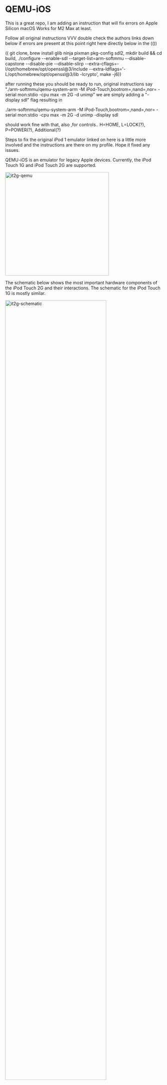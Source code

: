 # QEMU-iOS

This is a great repo, I am adding an instruction that will fix errors on Apple Silicon macOS
Works for M2 Max at least. 


Follow all original instructions VVV double check the authors links down below if errors are present at this point right here directly below in the (())

(( git clone, brew install  glib ninja pixman pkg-config sdl2, mkdir build && cd build, 
 ./configure --enable-sdl --target-list=arm-softmmu --disable-capstone --disable-pie --disable-slirp --extra-cflags=-I/opt/homebrew/opt/openssl@3/include --extra-ldflags='-L/opt/homebrew/opt/openssl@3/lib -lcrypto',  make -j6))

after running these you should be ready to run, 
original instructions say 
"./arm-softmmu/qemu-system-arm -M iPod-Touch,bootrom=<path to bootrom>,nand=<path to NAND directory>,nor=<path to NOR directory> -serial mon:stdio -cpu max -m 2G -d unimp"
we are simply adding a "-display sdl" flag resulting in

./arm-softmmu/qemu-system-arm -M iPod-Touch,bootrom=<path to bootrom>,nand=<path to NAND directory>,nor=<path to NOR directory> -serial mon:stdio -cpu max -m 2G -d unimp -display sdl

should work fine with that,
also ,for controls.. H=HOME, L=LOCK(?), P=POWER(?), Additional(?)

Steps to fix the original iPod 1 emulator linked on here is a little more involved and the instructions are there on my profile. Hope it fixed any issues.



QEMU-iOS is an emulator for legacy Apple devices.
Currently, the iPod Touch 1G and iPod Touch 2G are supported.

<img width="331" alt="it2g-qemu" src="https://github.com/devos50/qemu-ios/assets/1707075/9bf7f6c1-5918-47e9-bb3e-2e39ae15d519">

The schematic below shows the most important hardware components of the iPod Touch 2G and their interactions.
The schematic for the iPod Touch 1G is mostly similar.

<img width="80%" alt="it2g-schematic" src="https://github.com/devos50/qemu-ios/assets/1707075/4b8eca9a-74b0-4590-ad23-bc056acde434">

### Running the iPod Touch 1G

Instructions on how to run the iPod Touch 1G emulator can be found [here](https://devos50.github.io/blog/2022/ipod-touch-qemu-pt2/).
A technical blog post with more information about the peripherals and reverse engineering process is published [here](https://devos50.github.io/blog/2022/ipod-touch-qemu/).

### Running the iPod Touch 2G

Instructions on how to run the iPod Touch 2G emulator can be found [here](https://github.com/devos50/qemu-ios/blob/ipod_touch_2g/RUNNING.md).
